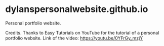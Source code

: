 # dylanspersonalwebsite.github.io
Personal portfolio website.

Credits.
Thanks to Easy Tutorials on YouTube for the tutorial of a personal portfolio website.
Link of the video: https://youtu.be/0YFrGy_mzjY
